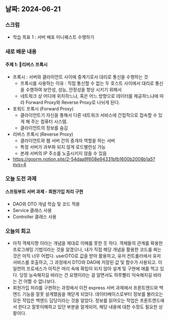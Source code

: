 ## 날짜: 2024-06-21

### 스크럼
- 학습 목표 1 : 서버 배포 미니퀘스트 수행하기

### 새로 배운 내용
#### 주제 1: 리버스 프록시
- 프록시 : 서버와 클라이언트 사이에 중계기로서 대리로 통신을 수행하는 것
  - 프록시를 사용하는 이유 : 직접 통신할 수 없는 두 호스트 사이에서 대리로 통신을 수행하여 보안성, 성능, 안정성을 향상 시키기 위해서
  - 네트워크 상 어디에 위치하느냐, 혹은 어느 방향으로 데이터를 제공하느냐에 따라 Forward Proxy와 Reverse Proxy로 나뉘게 된다.
- 포워드 프록시 (Forward Proxy)
  - 클라이언트가 자신을 통해서 다른 네트워크 서비스에 간접적으로 접속할 수 있게 해 주는 컴퓨터 시스템.
  - 클라이언트의 정보를 숨김
- 리버스 프록시 (Reverse Proxy)
  - 클라이언트와 웹 서버 간의 중개자 역할을 하는 서버
  - 특정 서버가 과부화 되지 않게 로드밸런싱 가능
  - 본래 서버의 IP 주소를 노출시키지 않을 수 있음
- https://goorm.notion.site/2-54daa9f608e94331bfb1600b2008b1a5?pvs=4
 
### 오늘 도전 과제
#### 스프링부트 서버 과제 - 회원가입 처리 구현
- DAO와 DTO 개념 학습 및 코드 적용
- Service 클래스 사용
- Controller 클래스 사용

### 오늘의 회고
- 아직 객체지향 이라는 개념을 제대로 이해를 못한 듯 하다. 객체들의 관계를 확용한 프로그래밍 기법이라는 것을 알겠으나, 내가 직접 해당 개념을 활용한 코드를 짜는 것은 아직 너무 어렵다.
  userDTO로 값을 받아 활용하고, 유저 컨트롤러에서 유저 서비스를 호출하고, 그 과정에서 DTO와 DAO에 저장된 값 및 함수가 사용되고.
  이 일련의 프로세스가 아직은 머리 속에 확립이 되지 않아 설계 및 구현에 애를 먹고 있다. 당장 능숙해지길 바라는 건 요행이라는 걸 알면서도 하루빨리 익숙해지길 바라는 건 어쩔 수 없나보다.
- 회원가입 처리를 구현하는 과정에서 이전 express 서버 과제에서 프론트엔드와 백엔드 기능을 잘못 설계했음을 깨닫게 되었다. 데이터베이스로부터 정보를 불러오는 모든 작업은 백엔드 담당이라는 것을 알았다. 정보를 읽어오는 작업은 프론트엔드에서 한다고 잘못이해하고 있던 부분을 알게되어, 해당 내용에 대한 수정도 필요한 상황이다.
